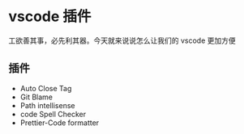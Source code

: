# vscode 插件

工欲善其事，必先利其器。今天就来说说怎么让我们的 vscode 更加方便

## 插件

- Auto Close Tag
- Git Blame
- Path intellisense
- code Spell Checker
- Prettier-Code formatter
